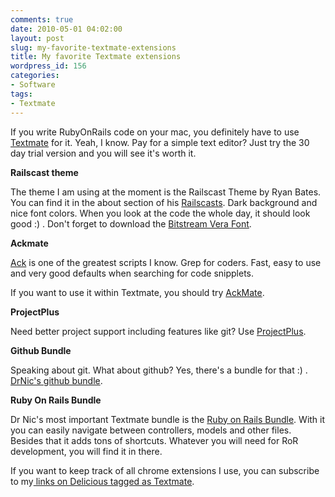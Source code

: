 ```yaml
---
comments: true
date: 2010-05-01 04:02:00
layout: post
slug: my-favorite-textmate-extensions
title: My favorite Textmate extensions
wordpress_id: 156
categories:
- Software
tags:
- Textmate
---
```


If you write RubyOnRails code on your mac, you definitely have to use
[Textmate](http://macromates.com/) for it. Yeah, I know. Pay for a simple text
editor? Just try the 30 day trial version and you will see it's worth it.

**Railscast theme**

The theme I am using at the moment is the Railscast Theme by Ryan Bates. You
can find it in the about section of his
[Railscasts](http://railscasts.com/about). Dark background and nice font
colors. When you look at the code the whole day, it should look good :) . Don't
forget to download the [Bitstream Vera Font](http://ftp.gnome.org/pub/GNOME/sources/ttf-bitstream-vera/1.10/).

**Ackmate**

[Ack](http://betterthangrep.com/) is one of the greatest scripts I know. Grep
for coders. Fast, easy to use and very good defaults when searching for code
snipplets.

If you want to use it within Textmate, you should try
[AckMate](http://github.com/protocool/AckMate).

**ProjectPlus**

Need better project support including features like git? Use
[ProjectPlus](http://ciaranwal.sh/projectplus).

**Github Bundle**

Speaking about git. What about github? Yes, there's a bundle for that :) .
[DrNic's github bundle](http://github.com/drnic/github-tmbundle). 

**Ruby On Rails Bundle**

Dr Nic's most important Textmate bundle is the [Ruby on Rails Bundle](http://github.com/drnic/ruby-on-rails-tmbundle).
With it you can easily navigate between controllers, models and other files.
Besides that it adds tons of shortcuts. Whatever you will need for RoR
development, you will find it in there.

If you want to keep track of all chrome extensions I use, you can subscribe to
my[ links on Delicious tagged as Textmate](http://delicious.com/bodum/textmate).
